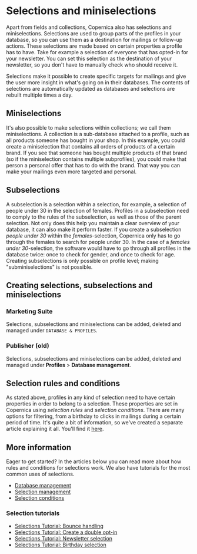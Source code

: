 # Selections and miniselections

Apart from fields and collections, Copernica also has selections and 
miniselections. Selections are used to group parts of the profiles in 
your database, so you can use them as a destination for mailings or 
follow-up actions. These selections are made based on certain properties 
a profile has to have. Take for example a selection of everyone that has 
opted-in for your newsletter. You can set this selection as the destination 
of your newsletter, so you don't have to manually check who should receive it. 

Selections make it possible to create specific targets for mailings and 
give the user more insight in what's going on in their databases. The 
contents of selections are automatically updated as databases and 
selections are rebuilt multiple times a day.

## Miniselections

It's also possible to make selections within collections; we call them 
miniselections. A collection is a sub-database attached to a profile, 
such as all products someone has bought in your shop. In this example, 
you could create a miniselection that contains all orders of products of 
a certain brand. If you see that someone has bought multiple products of 
that brand (so if the miniselection contains multiple subprofiles), you 
could make that person a personal offer that has to do with the brand. 
That way you can make your mailings even more targeted and personal.

## Subselections

A subselection is a selection within a selection, for example, a 
selection of people under 30 in the selection of females. Profiles in a 
subselection need to comply to the rules of the subselection, as well as 
those of the parent selection. Not only does this help you maintain a 
clear overview of your database, it can also make it perform faster. 
If you create a subselection *people under 30* within the *females*-selection, 
Copernica only has to go through the females to search for people under 30. 
In the case of a *females under 30*-selection, the software would have to 
go through all profiles in the database twice: once to check for gender, 
and once to check for age.
Creating subselections is only possible on profile level; making 
"subminiselections" is not possible. 

## Creating selections, subselections and miniselections

### Marketing Suite

Selections, subselections and miniselections can be added, deleted and 
managed under `DATABASE & PROFILES`.

### Publisher (old)

Selections, subselections and miniselections can be added, deleted and 
managed under **Profiles** > **Database management**.

## Selection rules and conditions

As stated above, profiles in any kind of selection need to have certain 
properties in order to belong to a selection. These properties are set 
in Copernica using *selection rules* and *selection conditions*. There 
are many options for filtering, from a birthday to clicks in mailings 
during a certain period of time. It's quite a bit of information, so 
we've created a separate article explaining it all. You'll find it 
[here](selections-conditions).

## More information

Eager to get started? In the articles below you can read more about how 
rules and conditions for selections work. We also have tutorials for the 
most common uses of selections.

* [Database management](./database-introduction)
* [Selection management](./selections-settings)
* [Selection conditions](./selections-conditions)

### Selection tutorials

* [Selections Tutorial: Bounce handling](./automatically-process-bounces) 
* [Selections Tutorial: Create a double opt-in](create-a-double-optin-for-new-subscribers)
* [Selections Tutorial: Newsletter selection](./create-a-mailing-list)
* [Selections Tutorial: Birthday selection](./how-to-create-a-birthday-selection)
